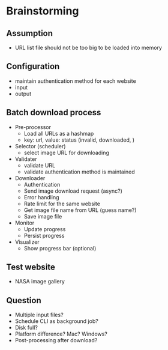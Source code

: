 # Brainstorming

## Assumption
- URL list file should not be too big to be loaded into memory

## Configuration
- maintain authentication method for each website
- input
- output

## Batch download process
- Pre-processor
  - Load all URLs as a hashmap
  - key: url, value: status (invalid, downloaded, )
- Selector (scheduler)
  - select image URL for downloading
- Validater
  - validate URL
  - validate authentication method is maintained
- Downloader
  - Authentication
  - Send image download request (async?)
  - Error handling
  - Rate limit for the same website
  - Get image file name from URL (guess name?)
  - Save image file
- Monitor
  - Update progress
  - Persist progress
- Visualizer
  - Show progress bar (optional)

## Test website
- NASA image gallery

## Question
- Multiple input files?
- Schedule CLI as background job?
- Disk full?
- Platform difference? Mac? Windows?
- Post-processing after download?
